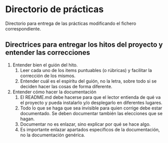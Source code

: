 # Directorio de prácticas

Directorio para entrega de las prácticas modificando el fichero correspondiente.

## Directrices para entregar los hitos del proyecto y entender las correcciones


1. Entender bien el guión del hito.
      1. Leer cada uno de los items puntuables (o rúbricas) y
         facilitar la corrección de los mismos.
      2. Entender cuál es el espíritu del guión, no la letra, sobre
         todo si se deciden hacer las cosas de forma diferente.
2. Entender cómo hacer la documentación
      1. El README.md debe hacerse para que el lector entienda de qué
         va el proyecto y pueda instalarlo y/o desplegarlo en
         diferentes lugares.
      2. Todo lo que se haga que sea invisible para quien corrige debe
         estar documentado. Se deben documentar también las elecciones
         que se hagan.
      3. Documentar no es enlazar, sino explicar por qué se hace algo.
      4. Es importante enlazar apartados específicos de la
         documentación, no la documentación genérica.

